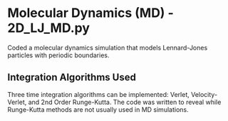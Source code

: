 # Molecular Dynamics (MD) - 2D_LJ_MD.py

Coded a molecular dynamics simulation that models Lennard-Jones particles with periodic boundaries. 

## Integration Algorithms Used

Three time integration algorithms can be implemented: Verlet, Velocity-Verlet, and 2nd Order Runge-Kutta. The code was written to reveal while Runge-Kutta methods are not usually used in MD simulations.
